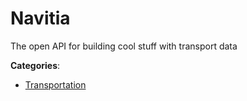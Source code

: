 # Navitia


The open API for building cool stuff with transport data



**Categories**:
- [Transportation](https://github.com/apis-list/apis-list#transportation)




